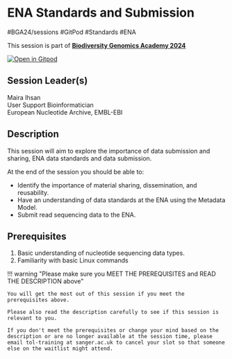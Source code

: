 # ENA Standards and Submission

#BGA24/sessions #GitPod #Standards #ENA

This session is part of [**Biodiversity Genomics Academy 2024**](https://thebgacademy.org)

[![Open in Gitpod](https://gitpod.io/button/open-in-gitpod.svg)](https://gitpod.io/#https://github.com/thebgacademy/ena-ebi-stands) 

## Session Leader(s)

Maira Ihsan  
User Support Bioinformatician  
European Nucleotide Archive, EMBL-EBI

## Description

This session will aim to explore the importance of data submission and sharing, ENA data standards and data submission.

At the end of the session you should be able to:

- Identify the importance of material sharing, dissemination, and reusability.
- Have an understanding of data standards at the ENA using the Metadata Model.
- Submit read sequencing data to the ENA.

## Prerequisites

1. Basic understanding of nucleotide sequencing data types.
2. Familiarity with basic Linux commands

!!! warning "Please make sure you MEET THE PREREQUISITES and READ THE DESCRIPTION above"

    You will get the most out of this session if you meet the prerequisites above.

    Please also read the description carefully to see if this session is relevant to you.
    
    If you don't meet the prerequisites or change your mind based on the description or are no longer available at the session time, please email tol-training at sanger.ac.uk to cancel your slot so that someone else on the waitlist might attend.
